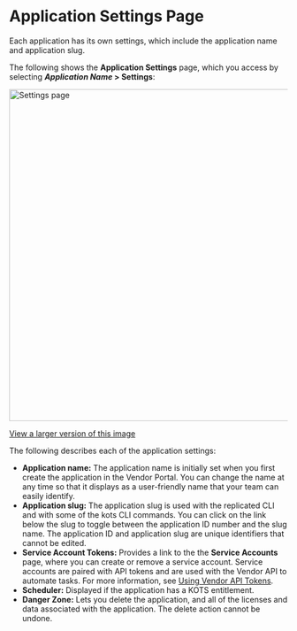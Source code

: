 # Application Settings Page

Each application has its own settings, which include the application name and application slug.

The following shows the **Application Settings** page, which you access by selecting **_Application Name_ > Settings**:

<img alt="Settings page" src="/images/application-settings.png" width="600px"/>

[View a larger version of this image](/images/application-settings.png)

The following describes each of the application settings:

- **Application name:** The application name is initially set when you first create the application in the Vendor Portal. You can change the name at any time so that it displays as a user-friendly name that your team can easily identify.
- **Application slug:** The application slug is used with the replicated CLI and with some of the kots CLI commands. You can click on the link below the slug to toggle between the application ID number and the slug name. The application ID and application slug are unique identifiers that cannot be edited.
- **Service Account Tokens:** Provides a link to the the **Service Accounts** page, where you can create or remove a service account. Service accounts are paired with API tokens and are used with the Vendor API to automate tasks. For more information, see [Using Vendor API Tokens](/reference/vendor-api-using).
- **Scheduler:** Displayed if the application has a KOTS entitlement.
- **Danger Zone:** Lets you delete the application, and all of the licenses and data associated with the application. The delete action cannot be undone.